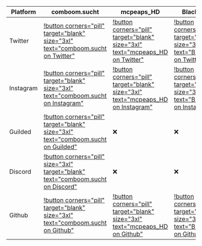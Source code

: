| Platform | comboom.sucht | mcpeaps_HD | BlackDragon |
| -------- | ------------- | ---------- | ----------- |
|  Twitter | [!button corners="pill" target="blank" size="3xl" text="comboom.sucht on Twitter"](https://bit.ly/cbpstwitter) | [!button corners="pill" target="blank" size="3xl" text="mcpeaps_HD on Twitter"](https://twitter.com/mcpeaps_hd) | [!button corners="pill" target="blank" size="3xl" text="BlackDragon on Twitter"](https://twitter.com/Adrian37416838) |
|Instagram| [!button corners="pill" target="blank" size="3xl" text="comboom.sucht on Instagram"](https://bit.ly/cbpsinstagram) | [!button corners="pill" target="blank" size="3xl" text="mcpeaps_HD on Instagram"](https://www.instagram.com/mcpeaps_hd/) | [!button corners="pill" target="blank" size="3xl" text="BlackDragon on Instagram"](https://www.instagram.com/blackdragon_cbps/) |
| Guilded | [!button corners="pill" target="blank" size="3xl" text="comboom.sucht on Guilded"](https://www.guilded.gg/i/keNV5QMp) | :x: |  :x: | 
| Discord  | [!button corners="pill" size="3xl" target="blank" text="comboom.sucht on Discord"](http://bit.ly/comboompunktsuchtdiscord) | :x: | :x: |
| Github | [!button corners="pill" target="blank" size="3xl" text="comboom.sucht on Github"](https://bit.ly/cbps_Github) | [!button corners="pill" target="blank" size="3xl" text="mcpeaps_HD on Github"](https://bit.ly/mahd_Github) | [!button corners="pill" target="blank" size="3xl" text="BlackDragon on Github"](https://github.com/orgs/comboomPunkTsucht/people/BlackDragon-Bat) |